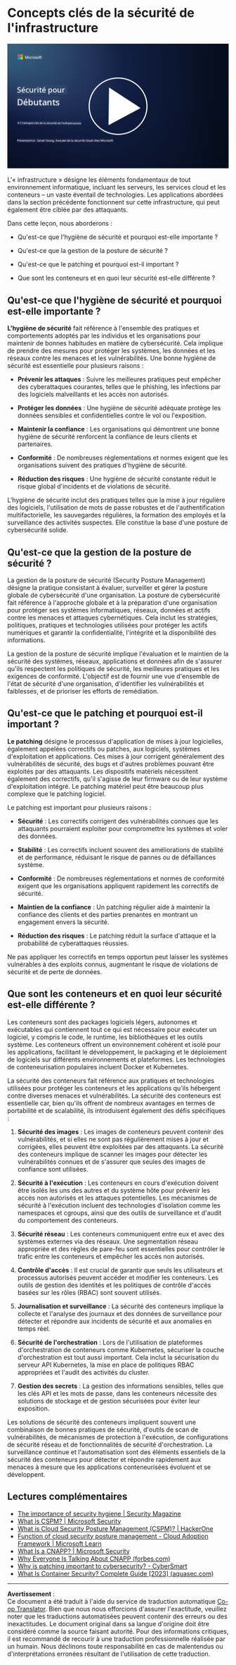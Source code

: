 <!--
CO_OP_TRANSLATOR_METADATA:
{
  "original_hash": "882ebf66a648f419bcbf680ed6aefa00",
  "translation_date": "2025-09-03T18:14:17+00:00",
  "source_file": "6.1 Infrastructure security key concepts.md",
  "language_code": "fr"
}
-->
# Concepts clés de la sécurité de l'infrastructure

[![Regarder la vidéo](../../translated_images/6-1_placeholder.773c176b8b7e3560d49a8ab481a9457006c04ad3c7b3acd4a4291af6da21df7f.fr.png)](https://learn-video.azurefd.net/vod/player?id=729d969e-c8ce-4889-aaa0-e5d92658ed62)

L'« infrastructure » désigne les éléments fondamentaux de tout environnement informatique, incluant les serveurs, les services cloud et les conteneurs – un vaste éventail de technologies. Les applications abordées dans la section précédente fonctionnent sur cette infrastructure, qui peut également être ciblée par des attaquants.

Dans cette leçon, nous aborderons :

- Qu'est-ce que l'hygiène de sécurité et pourquoi est-elle importante ?

- Qu'est-ce que la gestion de la posture de sécurité ?

- Qu'est-ce que le patching et pourquoi est-il important ?

- Que sont les conteneurs et en quoi leur sécurité est-elle différente ?

## Qu'est-ce que l'hygiène de sécurité et pourquoi est-elle importante ?

**L'hygiène de sécurité** fait référence à l'ensemble des pratiques et comportements adoptés par les individus et les organisations pour maintenir de bonnes habitudes en matière de cybersécurité. Cela implique de prendre des mesures pour protéger les systèmes, les données et les réseaux contre les menaces et les vulnérabilités. Une bonne hygiène de sécurité est essentielle pour plusieurs raisons :

- **Prévenir les attaques** : Suivre les meilleures pratiques peut empêcher des cyberattaques courantes, telles que le phishing, les infections par des logiciels malveillants et les accès non autorisés.

- **Protéger les données** : Une hygiène de sécurité adéquate protège les données sensibles et confidentielles contre le vol ou l'exposition.

- **Maintenir la confiance** : Les organisations qui démontrent une bonne hygiène de sécurité renforcent la confiance de leurs clients et partenaires.

- **Conformité** : De nombreuses réglementations et normes exigent que les organisations suivent des pratiques d'hygiène de sécurité.

- **Réduction des risques** : Une hygiène de sécurité constante réduit le risque global d'incidents et de violations de sécurité.

L'hygiène de sécurité inclut des pratiques telles que la mise à jour régulière des logiciels, l'utilisation de mots de passe robustes et de l'authentification multifactorielle, les sauvegardes régulières, la formation des employés et la surveillance des activités suspectes. Elle constitue la base d'une posture de cybersécurité solide.

## Qu'est-ce que la gestion de la posture de sécurité ?

La gestion de la posture de sécurité (Security Posture Management) désigne la pratique consistant à évaluer, surveiller et gérer la posture globale de cybersécurité d'une organisation. La posture de cybersécurité fait référence à l'approche globale et à la préparation d'une organisation pour protéger ses systèmes informatiques, réseaux, données et actifs contre les menaces et attaques cybernétiques. Cela inclut les stratégies, politiques, pratiques et technologies utilisées pour protéger les actifs numériques et garantir la confidentialité, l'intégrité et la disponibilité des informations.

La gestion de la posture de sécurité implique l'évaluation et le maintien de la sécurité des systèmes, réseaux, applications et données afin de s'assurer qu'ils respectent les politiques de sécurité, les meilleures pratiques et les exigences de conformité. L'objectif est de fournir une vue d'ensemble de l'état de sécurité d'une organisation, d'identifier les vulnérabilités et faiblesses, et de prioriser les efforts de remédiation.

## Qu'est-ce que le patching et pourquoi est-il important ?

**Le patching** désigne le processus d'application de mises à jour logicielles, également appelées correctifs ou patches, aux logiciels, systèmes d'exploitation et applications. Ces mises à jour corrigent généralement des vulnérabilités de sécurité, des bugs et d'autres problèmes pouvant être exploités par des attaquants. Les dispositifs matériels nécessitent également des correctifs, qu'il s'agisse de leur firmware ou de leur système d'exploitation intégré. Le patching matériel peut être beaucoup plus complexe que le patching logiciel.

Le patching est important pour plusieurs raisons :

- **Sécurité** : Les correctifs corrigent des vulnérabilités connues que les attaquants pourraient exploiter pour compromettre les systèmes et voler des données.

- **Stabilité** : Les correctifs incluent souvent des améliorations de stabilité et de performance, réduisant le risque de pannes ou de défaillances système.

- **Conformité** : De nombreuses réglementations et normes de conformité exigent que les organisations appliquent rapidement les correctifs de sécurité.

- **Maintien de la confiance** : Un patching régulier aide à maintenir la confiance des clients et des parties prenantes en montrant un engagement envers la sécurité.

- **Réduction des risques** : Le patching réduit la surface d'attaque et la probabilité de cyberattaques réussies.

Ne pas appliquer les correctifs en temps opportun peut laisser les systèmes vulnérables à des exploits connus, augmentant le risque de violations de sécurité et de perte de données.

## Que sont les conteneurs et en quoi leur sécurité est-elle différente ?

Les conteneurs sont des packages logiciels légers, autonomes et exécutables qui contiennent tout ce qui est nécessaire pour exécuter un logiciel, y compris le code, le runtime, les bibliothèques et les outils système. Les conteneurs offrent un environnement cohérent et isolé pour les applications, facilitant le développement, le packaging et le déploiement de logiciels sur différents environnements et plateformes. Les technologies de conteneurisation populaires incluent Docker et Kubernetes.

La sécurité des conteneurs fait référence aux pratiques et technologies utilisées pour protéger les conteneurs et les applications qu'ils hébergent contre diverses menaces et vulnérabilités. La sécurité des conteneurs est essentielle car, bien qu'ils offrent de nombreux avantages en termes de portabilité et de scalabilité, ils introduisent également des défis spécifiques :

1. **Sécurité des images** : Les images de conteneurs peuvent contenir des vulnérabilités, et si elles ne sont pas régulièrement mises à jour et corrigées, elles peuvent être exploitées par des attaquants. La sécurité des conteneurs implique de scanner les images pour détecter les vulnérabilités connues et de s'assurer que seules des images de confiance sont utilisées.

2. **Sécurité à l'exécution** : Les conteneurs en cours d'exécution doivent être isolés les uns des autres et du système hôte pour prévenir les accès non autorisés et les attaques potentielles. Les mécanismes de sécurité à l'exécution incluent des technologies d'isolation comme les namespaces et cgroups, ainsi que des outils de surveillance et d'audit du comportement des conteneurs.

3. **Sécurité réseau** : Les conteneurs communiquent entre eux et avec des systèmes externes via des réseaux. Une segmentation réseau appropriée et des règles de pare-feu sont essentielles pour contrôler le trafic entre les conteneurs et empêcher les accès non autorisés.

4. **Contrôle d'accès** : Il est crucial de garantir que seuls les utilisateurs et processus autorisés peuvent accéder et modifier les conteneurs. Les outils de gestion des identités et les politiques de contrôle d'accès basées sur les rôles (RBAC) sont souvent utilisés.

5. **Journalisation et surveillance** : La sécurité des conteneurs implique la collecte et l'analyse des journaux et des données de surveillance pour détecter et répondre aux incidents de sécurité et aux anomalies en temps réel.

6. **Sécurité de l'orchestration** : Lors de l'utilisation de plateformes d'orchestration de conteneurs comme Kubernetes, sécuriser la couche d'orchestration est tout aussi important. Cela inclut la sécurisation du serveur API Kubernetes, la mise en place de politiques RBAC appropriées et l'audit des activités du cluster.

7. **Gestion des secrets** : La gestion des informations sensibles, telles que les clés API et les mots de passe, dans les conteneurs nécessite des solutions de stockage et de gestion sécurisées pour éviter leur exposition.

Les solutions de sécurité des conteneurs impliquent souvent une combinaison de bonnes pratiques de sécurité, d'outils de scan de vulnérabilités, de mécanismes de protection à l'exécution, de configurations de sécurité réseau et de fonctionnalités de sécurité d'orchestration. La surveillance continue et l'automatisation sont des éléments essentiels de la sécurité des conteneurs pour détecter et répondre rapidement aux menaces à mesure que les applications conteneurisées évoluent et se développent.

## Lectures complémentaires

- [The importance of security hygiene | Security Magazine](https://www.securitymagazine.com/articles/99510-the-importance-of-security-hygiene)
- [What is CSPM? | Microsoft Security](https://www.microsoft.com/security/business/security-101/what-is-cspm?WT.mc_id=academic-96948-sayoung)
- [What is Cloud Security Posture Management (CSPM)? | HackerOne](https://www.hackerone.com/knowledge-center/what-cloud-security-posture-management)
- [Function of cloud security posture management - Cloud Adoption Framework | Microsoft Learn](https://learn.microsoft.com/azure/cloud-adoption-framework/organize/cloud-security-posture-management?WT.mc_id=academic-96948-sayoung)
- [What Is a CNAPP? | Microsoft Security](https://www.microsoft.com/security/business/security-101/what-is-cnapp)
- [Why Everyone Is Talking About CNAPP (forbes.com)](https://www.forbes.com/sites/forbestechcouncil/2021/12/10/why-everyone-is-talking-about-cnapp/?sh=567275ca1549)
- [Why is patching important to cybersecurity? - CyberSmart](https://cybersmart.co.uk/blog/why-is-patching-important-to-cybersecurity/)
- [What Is Container Security? Complete Guide [2023] (aquasec.com)](https://www.aquasec.com/cloud-native-academy/container-security/container-security/)

---

**Avertissement** :  
Ce document a été traduit à l'aide du service de traduction automatique [Co-op Translator](https://github.com/Azure/co-op-translator). Bien que nous nous efforcions d'assurer l'exactitude, veuillez noter que les traductions automatisées peuvent contenir des erreurs ou des inexactitudes. Le document original dans sa langue d'origine doit être considéré comme la source faisant autorité. Pour des informations critiques, il est recommandé de recourir à une traduction professionnelle réalisée par un humain. Nous déclinons toute responsabilité en cas de malentendus ou d'interprétations erronées résultant de l'utilisation de cette traduction.